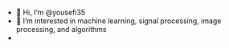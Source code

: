 - 👋 Hi, I’m @yousefi35
- 👀 I’m interested in machine learning, signal processing, image processing, and algorithms
-

<!---
yousefi35/yousefi35 is a ✨ special ✨ repository because its `README.md` (this file) appears on your GitHub profile.
You can click the Preview link to take a look at your changes.
--->

